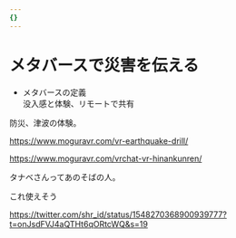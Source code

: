 ```yaml
---
{}
---
```

# メタバースで災害を伝える

- メタバースの定義  
    没入感と体験、リモートで共有  
    

防災、津波の体験。

https://www.moguravr.com/vr-earthquake-drill/

https://www.moguravr.com/vrchat-vr-hinankunren/

タナベさんってあのそばの人。

これ使えそう

https://twitter.com/shr_id/status/1548270368900939777?t=onJsdFVJ4aQTHt6qORtcWQ&s=19
